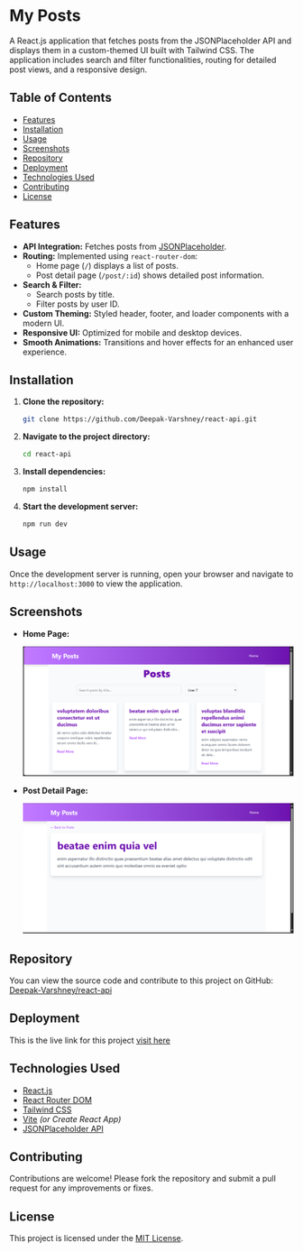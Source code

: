 # My Posts

A React.js application that fetches posts from the JSONPlaceholder API and displays them in a custom-themed UI built with Tailwind CSS. The application includes search and filter functionalities, routing for detailed post views, and a responsive design.

## Table of Contents
- [Features](#features)
- [Installation](#installation)
- [Usage](#usage)
- [Screenshots](#screenshots)
- [Repository](#repository)
- [Deployment](#deployment)
- [Technologies Used](#technologies-used)
- [Contributing](#contributing)
- [License](#license)

## Features

- **API Integration:** Fetches posts from [JSONPlaceholder](https://jsonplaceholder.typicode.com/posts).
- **Routing:** Implemented using `react-router-dom`:
  - Home page (`/`) displays a list of posts.
  - Post detail page (`/post/:id`) shows detailed post information.
- **Search & Filter:** 
  - Search posts by title.
  - Filter posts by user ID.
- **Custom Theming:** Styled header, footer, and loader components with a modern UI.
- **Responsive UI:** Optimized for mobile and desktop devices.
- **Smooth Animations:** Transitions and hover effects for an enhanced user experience.

## Installation

1. **Clone the repository:**

   ```bash
   git clone https://github.com/Deepak-Varshney/react-api.git
   ```

2. **Navigate to the project directory:**

   ```bash
   cd react-api
   ```

3. **Install dependencies:**

   ```bash
   npm install
   ```

4. **Start the development server:**

   ```bash
   npm run dev
   ```

## Usage

Once the development server is running, open your browser and navigate to `http://localhost:3000` to view the application.

## Screenshots


- **Home Page:**
  
  ![Home Page](home.png)

- **Post Detail Page:**
  
  ![Post Detail Page](post.png)

## Repository

You can view the source code and contribute to this project on GitHub:  
[Deepak-Varshney/react-api](https://github.com/Deepak-Varshney/react-api)

## Deployment

This is the live link for this project 
[visit here](https/)

## Technologies Used

- [React.js](https://reactjs.org/)
- [React Router DOM](https://reactrouter.com/)
- [Tailwind CSS](https://tailwindcss.com/)
- [Vite](https://vitejs.dev/) *(or Create React App)*
- [JSONPlaceholder API](https://jsonplaceholder.typicode.com/)

## Contributing

Contributions are welcome! Please fork the repository and submit a pull request for any improvements or fixes.

## License

This project is licensed under the [MIT License](LICENSE).